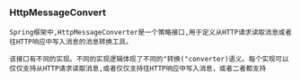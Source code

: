 ### HttpMessageConvert

```
Spring框架中,HttpMessageConverter是一个策略接口,用于定义从HTTP请求读取消息或者往HTTP响应中写入消息的消息转换工具。

该接口有不同的实现。不同的实现逻辑体现了不同的"转换("converter)语义。每个实现可以仅仅支持从HTTP请求读取消息,或者仅仅支持往HTTP响应中写入消息，或者二者都支持
```

